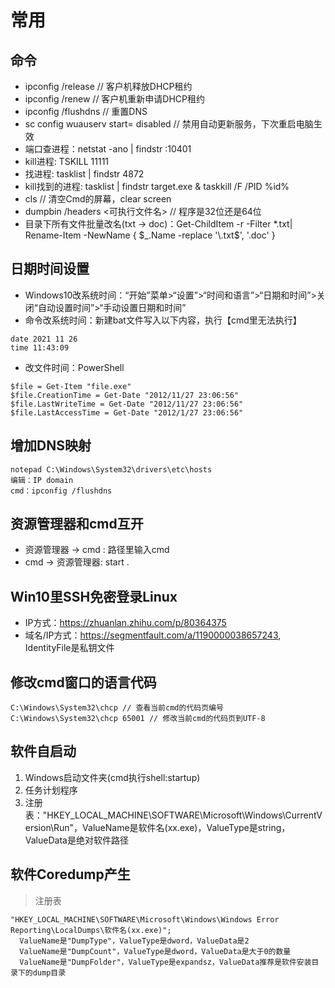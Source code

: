 # 常用

## 命令
* ipconfig /release // 客户机释放DHCP租约
* ipconfig /renew // 客户机重新申请DHCP租约
* ipconfig /flushdns // 重置DNS
* sc config wuauserv start= disabled // 禁用自动更新服务，下次重启电脑生效
* 端口查进程：netstat -ano | findstr :10401
* kill进程: TSKILL 11111
* 找进程: tasklist | findstr 4872
* kill找到的进程: tasklist | findstr target.exe & taskkill /F /PID %id%
* cls // 清空Cmd的屏幕，clear screen
* dumpbin /headers <可执行文件名> // 程序是32位还是64位
* 目录下所有文件批量改名(txt -> doc)：Get-ChildItem -r -Filter *.txt| Rename-Item -NewName { $_.Name -replace '\.txt$', '.doc' }

## 日期时间设置
* Windows10改系统时间：“开始”菜单>“设置”>“时间和语言”>“日期和时间”>关闭“自动设置时间”>“手动设置日期和时间”
* 命令改系统时间：新建bat文件写入以下内容，执行【cmd里无法执行】

```
date 2021 11 26
time 11:43:09
```

* 改文件时间：PowerShell

```
$file = Get-Item "file.exe"
$file.CreationTime = Get-Date "2012/11/27 23:06:56"
$file.LastWriteTime = Get-Date "2012/11/27 23:06:56"
$file.LastAccessTime = Get-Date "2012/1/27 23:06:56"
```

## 增加DNS映射
```
notepad C:\Windows\System32\drivers\etc\hosts
编辑：IP domain
cmd：ipconfig /flushdns
```

## 资源管理器和cmd互开
* 资源管理器 -> cmd : 路径里输入cmd
* cmd ->  资源管理器: start .

## Win10里SSH免密登录Linux
* IP方式：https://zhuanlan.zhihu.com/p/80364375
* 域名/IP方式：https://segmentfault.com/a/1190000038657243, IdentityFile是私钥文件

## 修改cmd窗口的语言代码
```
C:\Windows\System32\chcp // 查看当前cmd的代码页编号
C:\Windows\System32\chcp 65001 // 修改当前cmd的代码页到UTF-8
```

## 软件自启动
1. Windows启动文件夹(cmd执行shell:startup)
1. 任务计划程序
1. 注册表："HKEY_LOCAL_MACHINE\SOFTWARE\Microsoft\Windows\CurrentVersion\Run"，ValueName是软件名(xx.exe)，ValueType是string，ValueData是绝对软件路径

## 软件Coredump产生
> 注册表

```
"HKEY_LOCAL_MACHINE\SOFTWARE\Microsoft\Windows\Windows Error Reporting\LocalDumps\软件名(xx.exe)";
  ValueName是"DumpType"，ValueType是dword，ValueData是2
  ValueName是"DumpCount"，ValueType是dword，ValueData是大于0的数量
  ValueName是"DumpFolder"，ValueType是expandsz，ValueData推荐是软件安装目录下的dump目录
```

